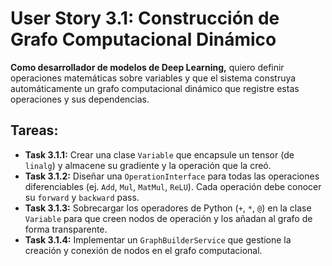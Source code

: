 
# User Story 3.1: Construcción de Grafo Computacional Dinámico

**Como desarrollador de modelos de Deep Learning,** quiero definir operaciones matemáticas sobre variables y que el sistema construya automáticamente un grafo computacional dinámico que registre estas operaciones y sus dependencias.

## Tareas:

- **Task 3.1.1:** Crear una clase `Variable` que encapsule un tensor (de `linalg`) y almacene su gradiente y la operación que la creó.
- **Task 3.1.2:** Diseñar una `OperationInterface` para todas las operaciones diferenciables (ej. `Add`, `Mul`, `MatMul`, `ReLU`). Cada operación debe conocer su `forward` y `backward` pass.
- **Task 3.1.3:** Sobrecargar los operadores de Python (`+`, `*`, `@`) en la clase `Variable` para que creen nodos de operación y los añadan al grafo de forma transparente.
- **Task 3.1.4:** Implementar un `GraphBuilderService` que gestione la creación y conexión de nodos en el grafo computacional.
